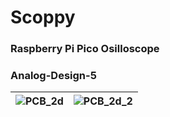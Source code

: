 # Scoppy
### Raspberry Pi Pico Osilloscope
### Analog-Design-5

|![PCB_2d](Image/PCB_2D)|![PCB_2d_2](Image/PCB_2D_2)|
|---|---|
